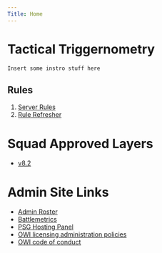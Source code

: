 ```yaml
---
Title: Home
---
```


# Tactical Triggernometry

```
Insert some instro stuff here
```

## Rules

1. [Server Rules](./server/server_rules.md)
1. [Rule Refresher](./server/summary.md)

# Squad Approved Layers

* [v8.2](https://docs.google.com/spreadsheets/d/1A3D4zeOS8YxoEYrWcXa8edBCG_EUueZK9cX2oFMLY9U/edit?gid=1796438364#gid=1796438364)

#  Admin Site Links

* [Admin Roster](http://tiny.cc/TTAdminRoster)
* [Battlemetrics](https://battlemetrics.com/)
* [PSG Hosting Panel](https://control.psg-hosting.com/)
* [OWI licensing administration policies](https://joinsquad.com/server-licensing-and-administration-policies/?swcfpc=1)
* [OWI code of conduct](https://joinsquad.com/code-of-conduct/)